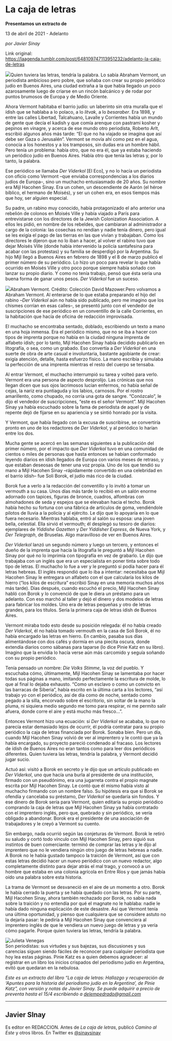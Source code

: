 # La caja de letras

**Presentamos un extracto de**

13 de abril de 2021 - Adelanto

_por Javier Sinay_

Link original: https://laagenda.tumblr.com/post/648109747113951232/adelanto-la-caja-de-letras

![](https://64.media.tumblr.com/2ab68e5d934905eb977eccb8acecb732/4f50d2845d0f8553-08/s500x750/7516325d7fc9ef261eac1ee4e5214c7a08333971.jpg)Quien tuviera las letras, tendría la palabra. Lo sabía Abraham Vermont, un periodista ambicioso pero pobre, que soñaba con crear su propio periódico judío en Buenos Aires, una ciudad extraña a la que había llegado un poco azarosamente luego de criarse en un rincón balcánico y de rodar por puntos brumosos de Europa y de Medio Oriente.

Ahora Vermont habitaba el barrio judío: un laberinto sin otra muralla que el ídish que se hablaba a lo polaco, a lo *litvak*, a lo *besaraber*. Era 1898, y entre las calles Libertad, Talcahuano, Lavalle y Corrientes había un mundo de gente que decía el kadish y que comía arenque con pastrami kosher y pepinos en vinagre, y acerca de ese mundo otro periodista, Roberto Arlt, escribió algunos años más tarde: “El que no ha viajado se imagina que así debe ser Gaza o Jerusalén”. Vermont se movía ahí como pez en el agua, conocía a los honestos y a los tramposos, sin dudas era un hombre hábil. Pero tenía un problema: había otro, que no era él, que ya estaba haciendo un periódico judío en Buenos Aires. Había otro que tenía las letras y, por lo tanto, la palabra. 

Ese periódico se llamaba *Der Viderkol* [El Eco], y no lo hacía un periodista con oficio como Vermont –que enviaba correspondencias a los diarios judíos de Europa–, sino un muchacho entusiasmado de 20 años. Su nombre era Mijl Hacohen Sinay. Era un cohen, un descendiente de Aarón (el héroe bíblico, el hermano de Moisés), y ser un cohen era, en esos tiempos más que hoy, ser alguien especial. 

Su padre, un rabino muy conocido, había protagonizado el año anterior una rebelión de colonos en Moisés Ville y había viajado a París para entrevistarse con los directores de la Jewish Colonization Association. A ellos les pidió, en nombre de los rebeldes, que cambiaran al administrador a cargo de la colonia: las cosechas no rendían y nadie tenía dinero, pero igual se les exigía el pago de las tierras en las que vivían y trabajaban. Como los directores le dijeron que no lo iban a hacer, al volver el rabino tuvo que dejar Moisés Ville (donde había intervenido la policía santafesina para acabar con las protestas) y su familia se desperdigó por la Argentina. Su hijo Mijl llegó a Buenos Aires en febrero de 1898 y el 8 de marzo publicó el primer número de su periódico. Lo hizo un poco para revelar lo que había ocurrido en Moisés Ville y otro poco porque siempre había soñado con lanzar su propio diario. Y como no tenía trabajo, pensó que ésta sería una buena forma de ganar unos pesos. *Der Viderkol* fue un suceso. 

![](https://64.media.tumblr.com/27422d99bc597aafe2c2aefbd218c776/4f50d2845d0f8553-d4/s500x750/1d7eed463b1a28b193fa4ab14622cf271e89cb71.jpg)Abraham Vermont. Crédito: Colección David Mazower.Pero volvamos a Abraham Vermont. Al enterarse de lo que estaba preparando el hijo del rabino –*Der Viderkol* aún no había sido publicado, pero me imagino que los chismes corrían en esas calles–, se presentó junto con el vendedor de suscripciones de ese periódico en un conventillo de la calle Corrientes, en la habitación que hacía de oficina de redacción improvisada. 

El muchacho se encontraba sentado, doblado, escribiendo un texto a mano en una hoja inmensa. Era el periódico mismo, que no se iba a hacer con tipos de imprenta porque no había en la ciudad ninguna imprenta de alfabeto ídish; por lo tanto, Mijl Hacohen Sinay había decidido publicarlo en litografía, o sea, como un grabado. Eso convertía a *Der Viderkol* en una suerte de obra de arte casual e involuntaria, bastante agobiante de crear: exigía atención, detalle, hasta esfuerzo físico. La mano escribía y simulaba la perfección de una imprenta mientras el resto del cuerpo se tensaba. 

Al entrar Vermont, el muchacho interrumpió su tarea y volteó para verlo. Vermont era una persona de aspecto desprolijo. Las crónicas que nos llegan dicen que sus ojos lacrimosos lucían enfermos, no había señal de cejas, la nariz era puntiaguda y los labios, carnosos. Por el rostro amarillento, como chupado, no corría una gota de sangre. “Conózcalo”, le dijo el vendedor de suscripciones, “este es el señor Vermont”. Mijl Hacohen Sinay ya había escuchado sobre la fama de periodista de aquel y de repente dejó de fijarse en su apariencia y se sintió honrado por la visita. 

Y Vermont, que había llegado con la excusa de suscribirse, se convertiría pronto en uno de los redactores de *Der Viderkol*, y al periódico lo harían entre los dos. 

Mucha gente se acercó en las semanas siguientes a la publicación del primer número, por el impacto que *Der Viderkol* tuvo en una comunidad de cientos o miles de personas que hasta entonces se habían conformado leyendo diarios en ídish llegados de Europa con varios meses de retraso, y que estaban deseosas de tener una voz propia. Uno de los que tendió su mano a Mijl Hacohen Sinay –rápidamente convertido en una celebridad en el barrio ídish– fue Soli Borok, el judío más rico de la ciudad. 

Borok fue a verlo a la redacción del conventillo y lo invitó a tomar un vermouth a su casa. Unos días más tarde lo recibió en un salón enorme adornado con tapices, figuras de bronce, cuadros, alfombras con almohadones de seda y espejos que se elevaban hacia el techo. Borok había hecho su fortuna con una fábrica de artículos de goma, vendiéndole pilotos de lluvia a la policía y al ejército. Le dijo que lo apoyaría en lo que fuera necesario. Mientras hablaba, entró al salón su esposa: una joven bella, celestial. Ella sirvió el vermouth; él desplegó su tesoro de diarios: ejemplares de *Yiddishe Gazetten* y *Der Yiddisher Express*, de Nueva York, y *Der Telegraph*, de Bruselas. Algo maravilloso de ver en Buenos Aires. 

*Der Viderkol* lanzó un segundo número y luego un tercero, y entonces el dueño de la imprenta que hacía la litografía le preguntó a Mijl Hacohen Sinay por qué no lo imprimía con tipografía en vez de grabarlo. Le dijo que trabajaba con un inglés que era un especialista en poner tinta sobre todo tipo de letras. El muchacho lo fue a ver y le preguntó si podía hacer para él letras hebreas. El inglés respondió que lo iba a intentar: necesitaba que Mijl Hacohen Sinay le entregara un alfabeto con el que calcularía los kilos de hierro (“los kilos de escritura” escribió Sinay en una memoria muchos años más tarde). Días después, cuando escuchó el precio, Mijl Hacohen Sinay habló con Borok y lo convenció de que le diera un préstamo para un adelanto. Con eso marchó al taller y dejó el dinero y dos modelos de letras para fabricar los moldes. Uno era de letras pequeñas y otro de letras grandes, para los títulos. Sería la primera caja de letras ídish de Buenos Aires. 

Vermont miraba todo esto desde su posición relegada: él no había creado *Der Viderkol*, él no había tomado vermouth en la casa de Soli Borok, él no había encargado las letras en hierro. En cambio, pasaba sus días alimentándose con dos cafés y dormía en una piecita oscura, donde extendía diarios como sábanas para taparse (lo dice Pinie Katz en su libro). Imagino que la envidia lo hacía verse aún más carcomido y seguía soñando con su propio periódico. 

Tenía pensado un nombre: *Die Volks Stimme*, la voz del pueblo. Y escuchaba cómo, últimamente, Mijl Hacohen Sinay se lamentaba por hacer todas sus páginas a mano, imitando perfectamente la escritura de molde, lo que al final lo dejaba exhausto. “Como un esclavo o como un convicto en las barracas de Siberia”, había escrito en la última carta a los lectores, “así trabajo yo con el periódico, así de día como de noche, sentado como pegado a la silla, encorvado sobre el escritorio, sin soltar de la mano la pluma, ni siquiera medio segundo me tomo para respirar, ni me permito salir afuera, donde corre el aire y está mucho más fresco…”. 

Entonces Vermont hizo una ecuación: si *Der Viderkol* se acababa, lo que no parecía estar demasiado lejos de ocurrir, él podría contratar para su propio periódico la caja de letras financiada por Borok. Sonaba bien. Pero un día, cuando Mijl Hacohen Sinay volvió de ver al imprentero y le contó que ya la había encargado, su proyecto pareció condenado al fracaso. Los lectores de ídish de Buenos Aires no eran tantos como para leer dos periódicos diferentes. Quien tuviera las letras, tendría la palabra, y Vermont decidió jugar sucio.

Actuó así: visitó a Borok en secreto y le dijo que un artículo publicado en *Der Viderkol*, uno que hacía una burla al presidente de una institución, firmado con un pseudónimo, era una jugarreta contra el propio magnate escrita por Mijl Hacohen Sinay. Le contó que él mismo había visto al muchacho firmando con un nombre falso. Su hipótesis era que si Borok se ofendía y cancelaba su préstamo, *Der Viderkol* se quedaría sin fondos. Y ese dinero de Borok sería para Vermont, quien editaría su propio periódico comprando la caja de letras que Mijl Hacohen Sinay ya había contratado con el imprentero inglés, pero que, quebrado y sin periódico, se vería obligado a abandonar. Borok era el presidente de una asociación de trabajadores y le creyó a Vermont su cuento. 

Sin embargo, nada ocurrió según las conjeturas de Vermont. Borok le retiró su saludo y cortó todo vínculo con Mijl Hacohen Sinay, pero siguió sus instintos de buen comerciante: terminó de comprar las letras y le dijo al imprentero que no le vendiera ningún otro juego de letras hebreas a nadie. A Borok no le había gustado tampoco la traición de Vermont, así que con estas letras decidió hacer un nuevo periódico con un nuevo redactor, algo completamente distinto para dejar atrás el mal trago, y convocó a un hombre que estaba en una colonia agrícola en Entre Ríos y que jamás había oído una palabra sobre esta historia. 

La trama de Vermont se desvaneció en el aire de un momento a otro. Borok le había cerrado la puerta y se había quedado con las letras. Por su parte, Mijl Hacohen Sinay, ahora también rechazado por Borok, no sabía nada sobre la traición y no entendía por qué el magnate no le hablaba: nadie le había dado ninguna explicación de este desastre. Así que Vermont tenía una última oportunidad, y pienso que cualquiera que se considere astuto no la dejaría pasar: le pediría a Mijl Hacohen Sinay que convenciera al imprentero inglés de que le vendiera un nuevo juego de letras y ya vería cómo pagarle. Porque quien tuviera las letras, tendría la palabra. 

![Julieta Venegas](https://64.media.tumblr.com/10e6ac576ba9601521bb675e68604d9a/4f50d2845d0f8553-a7/s250x400/b8530eb84f20340b5a9ede917e662e86772a0dfd.jpg)   
Son periodistas: sus virtudes y sus bajezas, sus discusiones y sus carencias siguen siendo fáciles de reconocer para cualquier periodista que hoy lea estas páginas. Pinie Katz es a quien debemos agradecer: al registrar en un libro los inicios crispados del periodismo judío en Argentina, evitó que quedaran en la nebulosa. 

*Este es un extracto del libro “La caja de letras: Hallazgo y recuperación de ‘Apuntes para la historia del periodismo judío en la Argentina’, de Pinie Katz”, con versión y notas de Javier Sinay. Se puede adquirir a precio de preventa hasta el 15/4 escribiendo a delempedrado@gmail.com*

  




---

Javier SInay
------------

 Es editor en REDACCION. Antes de *La caja de letras*, publicó *Camino al Este* y otros libros. En Twitter es [@sinaysinay](https://twitter.com/sinaysinay) 


